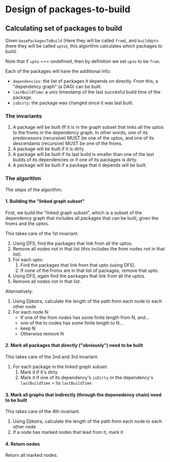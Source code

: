 # Design of packages-to-build

## Calculating set of packages to build

Given `basePackagesToBuild` (Here they will be called `from`), and `buildUpto` (here they will be
called `upto`), this algorithm calculates which packages to build.

Note that if `upto` === undefined, then by definition we set `upto` to be `from`.

Each of the packages will have the additional info:

* `dependencies`: the list of packages it depends on directly. From this, a "dependency graph" (a
   DAG) can be built.
* `lastBuildTime`: a unix timestamp of the last succesful build time of the package.
* `isDirty`: the package was changed since it was last built.

### The invariants

1. A package will be built iff it is in the graph subset that links all the uptos to the froms in the
  dependency graph. In other words, one of its predecessors (recursive) MUST be one of the uptos,
  and one of its descendants (recursive) MUST be one of the froms.
2. A package will be built if it is dirty
3. A package will be built if its last build is smaller than one of the last builds of its
  dependencies or if one of its packages is dirty.
4. A package will be built if a package that it depends will be built.

### The algorithmֿ

The steps of the algorithm:

#### 1. Building the "linked graph subset"

First, we build the "linked graph subset", which is a subset of the dependency graph that includes
all packages that can be built, given the froms and the uptos.

This takes care of the 1st invariant.

1. Using DFS, find the packages that link from all the uptos.
1. Remove all nodes not in that list (this includes the from nodes not in that list).
1. For each upto:
   1. Find the packages that link from that upto (using DFS).
   1. If none of the froms are in that list of packages, remove that upto.
1. Using DFS, again find the packages that link from all the uptos.
1. Remove all nodes not in that list.

Alternatively:

1. Using Djikstra, calculate the length of the path from each node to each other node
1. For each node N:
   * If one of the from nodes has some finite length from N, and...
   * one of the to nodes has some finite length to N...
   * keep N
   * Otherwise remove N

#### 2. Mark all packages that directly ("obviously") need to be built

This takes care of the 2nd and 3rd invariant.

1. For each package in the linked graph subset:
   1. Mark it if it's dirty
   1. Mark it if one of its dependency's `isDirty` or the dependency's `lastBuildTime` > its
      `lastBuildTime`

#### 3. Mark all graphs that indirectly (through the depenedency chain) need to be built

This takes care of the 4th invariant.

1. Using Djikstra, calculate the length of the path from each node to each other node
1. If a node has marked nodes that lead from it, mark it

#### 4. Return nodes

Return all marked nodes.
